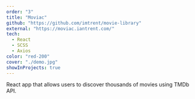 ```yaml
---
order: "3"
title: "Moviac"
github: "https://github.com/imtrent/movie-library"
external: "https://moviac.iantrent.com/"
tech:
  - React
  - SCSS
  - Axios
color: "red-200"
cover: "./demo.jpg"
showInProjects: true
---
```


React app that allows users to discover thousands of movies using TMDb API.
